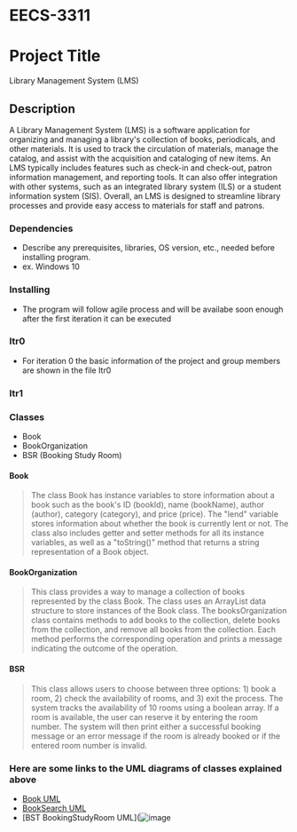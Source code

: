# EECS-3311
# Project Title

Library Management System (LMS) 

## Description

A Library Management System (LMS) is a software application for organizing and managing a library's collection of books, periodicals, and other materials. It is used to track the circulation of materials, manage the catalog, and assist with the acquisition and cataloging of new items. An LMS typically includes features such as check-in and check-out, patron information management, and reporting tools. It can also offer integration with other systems, such as an integrated library system (ILS) or a student information system (SIS). Overall, an LMS is designed to streamline library processes and provide easy access to materials for staff and patrons.

### Dependencies

* Describe any prerequisites, libraries, OS version, etc., needed before installing program.
* ex. Windows 10

### Installing

* The program will follow agile process and will be availabe soon enough after the first iteration it can be executed


### Itr0
* For iteration 0 the basic information of the project and group members are shown in the file Itr0 

### Itr1
### Classes
* Book
* BookOrganization
* BSR (Booking Study Room)

#### Book
> The class Book has instance variables to store information about a book such as the book's ID (bookId), name (bookName), author (author), category (category), and price (price). The "lend" variable stores information about whether the book is currently lent or not. The class also includes getter and setter methods for all its instance variables, as well as a "toString()" method that returns a string representation of a Book object.

#### BookOrganization
> This class provides a way to manage a collection of books represented by the class Book. The class uses an ArrayList data structure to store instances of the Book class. The booksOrganization class contains methods to add books to the collection, delete books from the collection, and remove all books from the collection. Each method performs the corresponding operation and prints a message indicating the outcome of the operation.

#### BSR
> This class allows users to choose between three options: 1) book a room, 2) check the availability of rooms, and 3) exit the process. The system tracks the availability of 10 rooms using a boolean array. If a room is available, the user can reserve it by entering the room number. The system will then print either a successful booking message or an error message if the room is already booked or if the entered room number is invalid.

### Here are some links to the UML diagrams of classes explained above
* [Book UML](https://drive.google.com/file/d/1Ie8lqg8Q2PyZ7Nskxg1GUPvKBxuqIadu/view?usp=share_link)
* [BookSearch UML](https://drive.google.com/file/d/1_ZHp9gKoaUj5gTr57Ji5wvugpJNGnEnF/view?usp=share_link)
* [BST BookingStudyRoom UML](![image](https://user-images.githubusercontent.com/77169817/217880371-ed41e7a0-222f-4fd9-92a4-ca6c08d67e7c.png)


